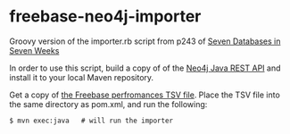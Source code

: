 freebase-neo4j-importer
=======================

Groovy version of the importer.rb script from p243 of 
[Seven Databases in Seven Weeks](http://pragprog.com/book/rwdata/seven-databases-in-seven-weeks)

In order to use this script, build a copy of of the
[Neo4j Java REST API](https://github.com/neo4j/java-rest-binding)
and install it to your local Maven repository.

Get a copy of [the Freebase perfromances TSV file](http://download.freebase.com/datadumps/latest/browse/film/performance.tsv). 
Place the TSV file into the same directory as pom.xml, and run the following:

```
$ mvn exec:java   # will run the importer
```
